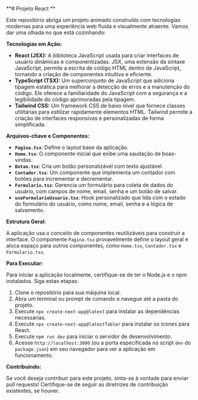 **# Projeto React **

Este repositório abriga um projeto animado construído com tecnologias modernas para uma experiência web fluida e visualmente atraente. Vamos dar uma olhada no que está cozinhando:

**Tecnologias em Ação:**

- **React (JSX):** A biblioteca JavaScript usada para criar interfaces de usuário dinâmicas e componentizadas. JSX, uma extensão da sintaxe JavaScript, permite a escrita de código HTML dentro de JavaScript, tornando a criação de componentes intuitiva e eficiente.
- **TypeScript (TSX):** Um superconjunto de JavaScript que adiciona tipagem estática para melhorar a detecção de erros e a manutenção do código. Ele oferece a familiaridade do JavaScript com a segurança e a legibilidade do código aprimoradas pela tipagem.
- **Tailwind CSS:** Um framework CSS de baixo nível que fornece classes utilitárias para estilizar rapidamente elementos HTML. Tailwind permite a criação de interfaces responsivas e personalizadas de forma simplificada.

**Arquivos-chave e Componentes:**

- **`Pagina.tsx`**: Define o layout base da aplicação.
- **`Home.tsx`**: O componente inicial que exibe uma saudação de boas-vindas.
- **`Botao.tsx`**: Cria um botão personalizável com texto ajustável.
- **`Contador.tsx`**: Um componente que implementa um contador com botões para incrementar e decrementar.
- **`Formulario.tsx`**: Gerencia um formulário para coleta de dados do usuário, com campos de nome, email, senha e um botão de salvar.
- **`useFormularioUsuario.tsx`**: Hook personalizado que lida com o estado do formulário do usuário, como nome, email, senha e a lógica de salvamento.

**Estrutura Geral:**

A aplicação usa o conceito de componentes reutilizáveis para construir a interface. O componente `Pagina.tsx` provavelmente define o layout geral e aloca espaço para outros componentes, como `Home.tsx`, `Contador.tsx` e `Formulario.tsx`.

**Para Executar:**

Para iniciar a aplicação localmente, certifique-se de ter o Node.js e o npm instalados. Siga estas etapas:

1. Clone o repositório para sua máquina local.
2. Abra um terminal ou prompt de comando e navegue até a pasta do projeto.
3. Execute `npx create-next-app@latest` para instalar as dependências necessárias.
4. Execute `npx create-next-app@latestTabler` para instalar os icones para React.
5. Execute `npm run dev` para iniciar o servidor de desenvolvimento.
6. Acesse `http://localhost:3000` (ou a porta especificada no script `dev` do `package.json`) em seu navegador para ver a aplicação em funcionamento.

**Contribuindo:**

Se você deseja contribuir para este projeto, sinta-se à vontade para enviar pull requests! Certifique-se de seguir as diretrizes de contribuição existentes, se houver.
